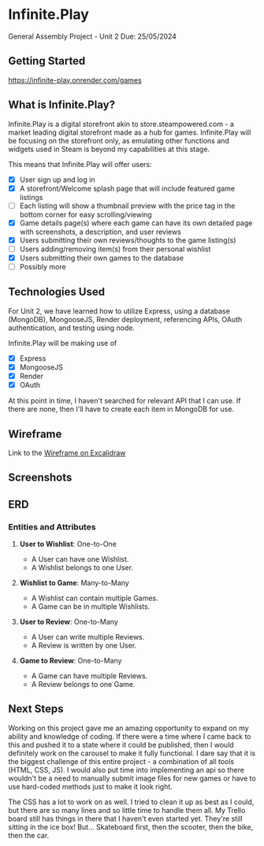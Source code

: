 # Infinite.Play

General Assembly Project - Unit 2
Due: 25/05/2024

## Getting Started
https://infinite-play.onrender.com/games

## What is Infinite.Play?

Infinite.Play is a digital storefront akin to store.steampowered.com - a market leading digital storefront made as a hub for games. Infinite.Play will be focusing on the storefront only, as emulating other functions and widgets used in Steam is beyond my capabilities at this stage.

This means that Infinite.Play will offer users:
- [x] User sign up and log in
- [x] A storefront/Welcome splash page that will include featured game listings
- [ ] Each listing will show a thumbnail preview with the price tag in the bottom corner for easy scrolling/viewing
- [x] Game details page(s) where each game can have its own detailed page with screenshots, a description, and user reviews
- [x] Users submitting their own reviews/thoughts to the game listing(s)
- [ ] Users adding/removing item(s) from their personal wishlist
- [x] Users submitting their own games to the database
- [ ] Possibly more

## Technologies Used

For Unit 2, we have learned how to utilize Express, using a database (MongoDB), MongooseJS, Render deployment, referencing APIs, OAuth authentication, and testing using node.

Infinite.Play will be making use of 

- [x] Express
- [x] MongooseJS
- [x] Render
- [x] OAuth

At this point in time, I haven't searched for relevant API that I can use. If there are none, then I'll have to create each item in MongoDB for use.

## Wireframe

Link to the [Wireframe on Excalidraw](https://excalidraw.com/#json=kU8JiCQZEsvGkzBT7tOLx,2sgZkutOuq3MqVdvtv2m6A)

## Screenshots

## ERD

### Entities and Attributes

1. **User to Wishlist**: One-to-One
   - A User can have one Wishlist.
   - A Wishlist belongs to one User.

2. **Wishlist to Game**: Many-to-Many
   - A Wishlist can contain multiple Games.
   - A Game can be in multiple Wishlists.

3. **User to Review**: One-to-Many
   - A User can write multiple Reviews.
   - A Review is written by one User.

4. **Game to Review**: One-to-Many
   - A Game can have multiple Reviews.
   - A Review belongs to one Game.

## Next Steps

Working on this project gave me an amazing opportunity to expand on my ability and knowledge of coding. If there were a time where I came back to this and pushed it to a state where it could be published, then I would definitely work on the carousel to make it fully functional. I dare say that it is the biggest challenge of this entire project - a combination of all tools (HTML, CSS, JS). I would also put time into implementing an api so there wouldn't be a need to manually submit image files for new games or have to use hard-coded methods just to make it look right.

The CSS has a lot to work on as well. I tried to clean it up as best as I could, but there are so many lines and so little time to handle them all. My Trello board still has things in there that I haven't even started yet. They're still sitting in the ice box! But... Skateboard first, then the scooter, then the bike, then the car.